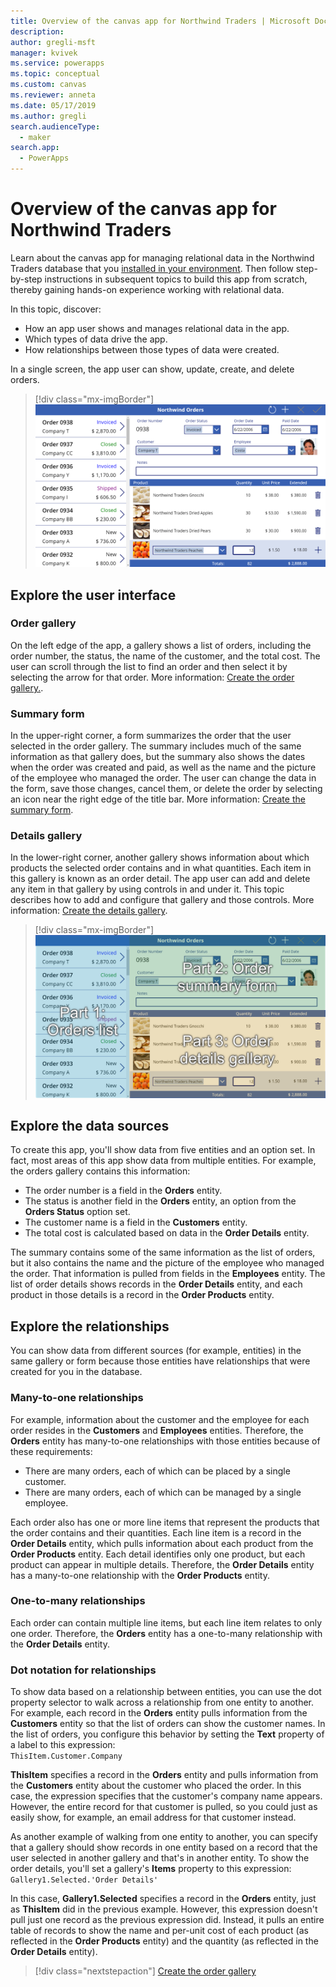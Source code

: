 ```yaml
---
title: Overview of the canvas app for Northwind Traders | Microsoft Docs
description: 
author: gregli-msft
manager: kvivek
ms.service: powerapps
ms.topic: conceptual
ms.custom: canvas
ms.reviewer: anneta
ms.date: 05/17/2019
ms.author: gregli
search.audienceType: 
  - maker
search.app: 
  - PowerApps
---
```

# Overview of the canvas app for Northwind Traders

Learn about the canvas app for managing relational data in the Northwind Traders database that you [installed in your environment](northwind-install.md). Then follow step-by-step instructions in subsequent topics to build this app from scratch, thereby gaining hands-on experience working with relational data.

In this topic, discover:

- How an app user shows and manages relational data in the app.
- Which types of data drive the app.
- How relationships between those types of data were created.

In a single screen, the app user can show, update, create, and delete orders.

> [!div class="mx-imgBorder"]
> ![Complete canvas app](media/northwind-orders-canvas-part1/orders-finished.png)

## Explore the user interface

### Order gallery

On the left edge of the app, a gallery shows a list of orders, including the order number, the status, the name of the customer, and the total cost. The user can scroll through the list to find an order and then select it by selecting the arrow for that order. More information: [Create the order gallery.](northwind-orders-canvas-part1.md).

### Summary form

In the upper-right corner, a form summarizes the order that the user selected in the order gallery. The summary includes much of the same information as that gallery does, but the summary also shows the dates when the order was created and paid, as well as the name and the picture of the employee who managed the order. The user can change the data in the form, save those changes, cancel them, or delete the order by selecting an icon near the right edge of the title bar. More information: [Create the summary form](northwind-orders-canvas-part2.md).

### Details gallery

In the lower-right corner, another gallery shows information about which products the selected order contains and in what quantities. Each item in this gallery is known as an order detail. The app user can add and delete any item in that gallery by using controls in and under it. This topic describes how to add and configure that gallery and those controls. More information: [Create the details gallery](northwind-orders-canvas-part3.md).

> [!div class="mx-imgBorder"]
> ![Definition of screen areas](media/northwind-orders-canvas-part1/orders-parts.png)

## Explore the data sources

To create this app, you'll show data from five entities and an option set. In fact, most areas of this app show data from multiple entities. For example, the orders gallery contains this information:

- The order number is a field in the **Orders** entity.
- The status is another field in the **Orders** entity, an option from the **Orders Status** option set.
- The customer name is a field in the **Customers** entity.
- The total cost is calculated based on data in the **Order Details** entity.

The summary contains some of the same information as the list of orders, but it also contains the name and the picture of the employee who managed the order. That information is pulled from fields in the **Employees** entity. The list of order details shows records in the **Order Details** entity, and each product in those details is a record in the **Order Products** entity.

## Explore the relationships

You can show data from different sources (for example, entities) in the same gallery or form because those entities have relationships that were created for you in the database.

### Many-to-one relationships

For example, information about the customer and the employee for each order resides in the **Customers** and **Employees** entities. Therefore, the **Orders** entity has many-to-one relationships with those entities because of these requirements:

- There are many orders, each of which can be placed by a single customer.
- There are many orders, each of which can be managed by a single employee. 

Each order also has one or more line items that represent the products that the order contains and their quantities. Each line item is a record in the **Order Details** entity, which pulls information about each product from the **Order Products** entity. Each detail identifies only one product, but each product can appear in multiple details. Therefore, the **Order Details** entity has a many-to-one relationship with the **Order Products** entity.

### One-to-many relationships

Each order can contain multiple line items, but each line item relates to only one order. Therefore, the **Orders** entity has a one-to-many relationship with the **Order Details** entity.

### Dot notation for relationships 

To show data based on a relationship between entities, you can use the dot property selector to walk across a relationship from one entity to another.  For example, each record in the **Orders** entity pulls information from the **Customers** entity so that the list of orders can show the customer names. In the list of orders, you configure this behavior by setting the **Text** property of a label to this expression:<br>`ThisItem.Customer.Company`

**ThisItem** specifies a record in the **Orders** entity and pulls information from the **Customers** entity about the customer who placed the order. In this case, the expression specifies that the customer's company name appears. However, the entire record for that customer is pulled, so you could just as easily show, for example, an email address for that customer instead.

As another example of walking from one entity to another, you can specify that a gallery should show records in one entity based on a record that the user selected in another gallery and that's in another entity. To show the order details, you'll set a gallery's **Items** property to this expression:<br>`Gallery1.Selected.'Order Details'`

In this case, **Gallery1.Selected** specifies a record in the **Orders** entity, just as **ThisItem** did in the previous example. However, this expression doesn't pull just one record as the previous expression did. Instead, it pulls an entire table of records to show the name and per-unit cost of each product (as reflected in the **Order Products** entity) and the quantity (as reflected in the **Order Details** entity).

> [!div class="nextstepaction"]
> [Create the order gallery](northwind-orders-canvas-part1.md)